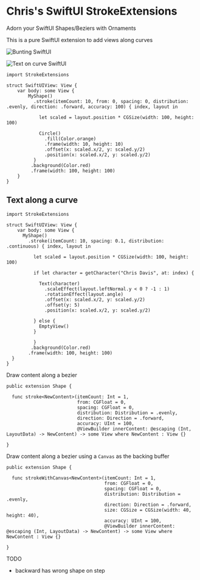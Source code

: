 # Chris's SwiftUI StrokeExtensions

Adorn your SwiftUI Shapes/Beziers with Ornaments

This is a pure SwiftUI extension to add views along curves

![Bunting SwiftUI](Docs/images/bunting.gif)


![Text on curve SwiftUI](Docs/images/text_on_curve.gif)


```
import StrokeExtensions

struct SwiftUIView: View {
    var body: some View {
        MyShape()
          .stroke(itemCount: 10, from: 0, spacing: 0, distribution: .evenly, direction: .forward, accuracy: 100) { index, layout in
          
            let scaled = layout.position * CGSize(width: 100, height: 100)
          
            Circle()
              .fill(Color.orange)
              .frame(width: 10, height: 10)
              .offset(x: scaled.x/2, y: scaled.y/2)
              .position(x: scaled.x/2, y: scaled.y/2)
          }
         .background(Color.red)
         .frame(width: 100, height: 100)
    }
}
```

## Text along a curve

```
import StrokeExtensions

struct SwiftUIView: View {
    var body: some View {
      MyShape()
        .stroke(itemCount: 10, spacing: 0.1, distribution: .continuous) { index, layout in
          
          let scaled = layout.position * CGSize(width: 100, height: 100)
          
          if let character = getCharacter("Chris Davis", at: index) {
            
            Text(character)
              .scaleEffect(layout.leftNormal.y < 0 ? -1 : 1)
              .rotationEffect(layout.angle)
              .offset(x: scaled.x/2, y: scaled.y/2)
              .offset(y: 5)
              .position(x: scaled.x/2, y: scaled.y/2)
            
          } else {
            EmptyView()
          }

          }
         .background(Color.red)
        .frame(width: 100, height: 100)
  }
}
```


Draw content along a bezier

```
public extension Shape {
  
  func stroke<NewContent>(itemCount: Int = 1,
                          from: CGFloat = 0,
                          spacing: CGFloat = 0,
                          distribution: Distribution = .evenly,
                          direction: Direction = .forward,
                          accuracy: UInt = 100,
                          @ViewBuilder innerContent: @escaping (Int, LayoutData) -> NewContent) -> some View where NewContent : View {}
  
}

```

Draw content along a bezier using a `Canvas` as the backing buffer

```
public extension Shape {
  
  func strokeWithCanvas<NewContent>(itemCount: Int = 1,
                                    from: CGFloat = 0,
                                    spacing: CGFloat = 0,
                                    distribution: Distribution = .evenly,
                                    direction: Direction = .forward,
                                    size: CGSize = CGSize(width: 40, height: 40),
                                    accuracy: UInt = 100,
                                    @ViewBuilder innerContent: @escaping (Int, LayoutData) -> NewContent) -> some View where NewContent : View {}
  
}
```

TODO

- backward has wrong shape on step
